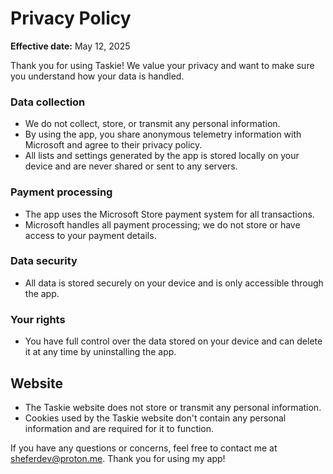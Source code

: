 # Privacy Policy

**Effective date:** May 12, 2025

Thank you for using Taskie! We value your privacy and want to make sure you understand how your data is handled.

### Data collection
- We do not collect, store, or transmit any personal information.
- By using the app, you share anonymous telemetry information with Microsoft and agree to their privacy policy.
- All lists and settings generated by the app is stored locally on your device and are never shared or sent to any servers.

### Payment processing
- The app uses the Microsoft Store payment system for all transactions.
- Microsoft handles all payment processing; we do not store or have access to your payment details.

### Data security
- All data is stored securely on your device and is only accessible through the app.

### Your rights
- You have full control over the data stored on your device and can delete it at any time by uninstalling the app.

## Website
- The Taskie website does not store or transmit any personal information.
- Cookies used by the Taskie website don't contain any personal information and are required for it to function.

If you have any questions or concerns, feel free to contact me at sheferdev@proton.me.
Thank you for using my app!
